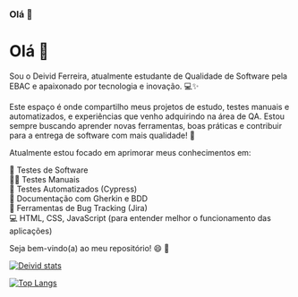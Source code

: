 ### Olá 👋
# Olá 👋

Sou o Deivid Ferreira, atualmente estudante de Qualidade de Software pela EBAC e apaixonado por tecnologia e inovação. 💻✨

Este espaço é onde compartilho meus projetos de estudo, testes manuais e automatizados, e experiências que venho adquirindo na área de QA. Estou sempre buscando aprender novas ferramentas, boas práticas e contribuir para a entrega de software com mais qualidade! 🚀

Atualmente estou focado em aprimorar meus conhecimentos em:

🧪 Testes de Software  
🕵️‍♂️ Testes Manuais  
🤖 Testes Automatizados (Cypress)  
📝 Documentação com Gherkin e BDD  
🐞 Ferramentas de Bug Tracking (Jira)  
💻 HTML, CSS, JavaScript (para entender melhor o funcionamento das aplicações)

Seja bem-vindo(a) ao meu repositório! 😄
 📕</th>

[![Deivid stats](https://github-readme-stats.vercel.app/api?username=DeividFerreira07)](https://github.com/anuraghazra/github-readme-stats)

[![Top Langs](https://github-readme-stats.vercel.app/api/top-langs/?username=DeividFerreira07)](https://github.com/anuraghazra/github-readme-stats)
